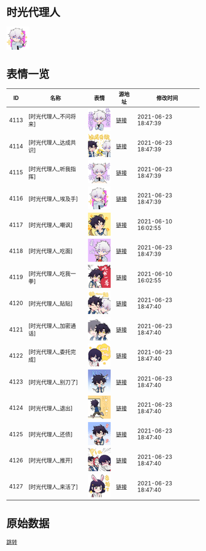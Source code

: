 # 时光代理人

<img src="./cover.png" height="60" alt="cover" />

# 表情一览

|ID|名称|表情|源地址|修改时间|
|----|----|----|----|----|
|4113|[时光代理人_不问将来]|<img src="./pic/004113_%5B时光代理人_不问将来%5D.png" height="60" alt="不问将来"/>|[链接](http://i0.hdslb.com/bfs/emote/0349f5a776c71c210901ab3169d39e7a7f92d7f4.png)|2021-06-23 18:47:39|
|4114|[时光代理人_达成共识]|<img src="./pic/004114_%5B时光代理人_达成共识%5D.png" height="60" alt="达成共识"/>|[链接](http://i0.hdslb.com/bfs/emote/34efdc6b7e00dd42ae2865bb896dd7bde7e7ac28.png)|2021-06-23 18:47:39|
|4115|[时光代理人_听我指挥]|<img src="./pic/004115_%5B时光代理人_听我指挥%5D.png" height="60" alt="听我指挥"/>|[链接](http://i0.hdslb.com/bfs/emote/b8c84c8297f17955b43e54c1a7d16cc4acea43cc.png)|2021-06-23 18:47:39|
|4116|[时光代理人_埃及手]|<img src="./pic/004116_%5B时光代理人_埃及手%5D.png" height="60" alt="埃及手"/>|[链接](http://i0.hdslb.com/bfs/emote/bfe66640ee2ec305f5401e545a4c2746d4325435.png)|2021-06-23 18:47:39|
|4117|[时光代理人_嘲讽]|<img src="./pic/004117_%5B时光代理人_嘲讽%5D.png" height="60" alt="嘲讽"/>|[链接](http://i0.hdslb.com/bfs/emote/15e1e46750deabbb39ab41afeabded049f9ba86f.png)|2021-06-10 16:02:55|
|4118|[时光代理人_吃面]|<img src="./pic/004118_%5B时光代理人_吃面%5D.png" height="60" alt="吃面"/>|[链接](http://i0.hdslb.com/bfs/emote/aa2bc190652942896b50cb96c870585b4dfc5311.png)|2021-06-23 18:47:39|
|4119|[时光代理人_吃我一拳]|<img src="./pic/004119_%5B时光代理人_吃我一拳%5D.png" height="60" alt="吃我一拳"/>|[链接](http://i0.hdslb.com/bfs/emote/efee6220e49a25067aba5a8951619746804f7532.png)|2021-06-10 16:02:55|
|4120|[时光代理人_贴贴]|<img src="./pic/004120_%5B时光代理人_贴贴%5D.png" height="60" alt="贴贴"/>|[链接](http://i0.hdslb.com/bfs/emote/32b23c63445df364ac75458817fae80ee42bffbd.png)|2021-06-23 18:47:40|
|4121|[时光代理人_加密通话]|<img src="./pic/004121_%5B时光代理人_加密通话%5D.png" height="60" alt="加密通话"/>|[链接](http://i0.hdslb.com/bfs/emote/c6221b86f5885f16eadfef574d582e31d7bf3ca0.png)|2021-06-23 18:47:40|
|4122|[时光代理人_委托完成]|<img src="./pic/004122_%5B时光代理人_委托完成%5D.png" height="60" alt="委托完成"/>|[链接](http://i0.hdslb.com/bfs/emote/77514011d22d758340bb9b7cedf76a87f06e763e.png)|2021-06-23 18:47:40|
|4123|[时光代理人_别刀了]|<img src="./pic/004123_%5B时光代理人_别刀了%5D.png" height="60" alt="别刀了"/>|[链接](http://i0.hdslb.com/bfs/emote/e432ceae0de3b465d502df9f8be730fb62e1062c.png)|2021-06-23 18:47:40|
|4124|[时光代理人_退出]|<img src="./pic/004124_%5B时光代理人_退出%5D.png" height="60" alt="退出"/>|[链接](http://i0.hdslb.com/bfs/emote/4f1fac3a8b5ff7e9ae4cd1d3863fd50d1161665b.png)|2021-06-23 18:47:40|
|4125|[时光代理人_还债]|<img src="./pic/004125_%5B时光代理人_还债%5D.png" height="60" alt="还债"/>|[链接](http://i0.hdslb.com/bfs/emote/14f616d82f30643fc7b533bc8de1b26f6f0c821e.png)|2021-06-23 18:47:40|
|4126|[时光代理人_推开]|<img src="./pic/004126_%5B时光代理人_推开%5D.png" height="60" alt="推开"/>|[链接](http://i0.hdslb.com/bfs/emote/ec399c9caaf363d9a93f4d8463394364127a0478.png)|2021-06-23 18:47:40|
|4127|[时光代理人_来活了]|<img src="./pic/004127_%5B时光代理人_来活了%5D.png" height="60" alt="来活了"/>|[链接](http://i0.hdslb.com/bfs/emote/8c4ff6954503626b04a1b3bc5bde43ce86359851.png)|2021-06-23 18:47:40|

# 原始数据

[跳转](./raw.json)

